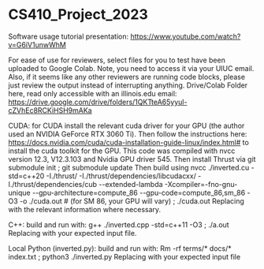 # CS410_Project_2023

Software usage tutorial presentation:
https://www.youtube.com/watch?v=G6iV1unwWhM

For ease of use for reviewers, select files for you to test have been uploaded to Google Colab. Note, you need to access it via your UIUC email. Also, if it seems like any other reviewers are running code blocks, please just review the output instead of interrupting anything. Drive/Colab Folder here, read only accessible with an illinois.edu email: https://drive.google.com/drive/folders/1QKTteA65yyul-cZVhEc8RCKiHSH9mAKa

CUDA: for CUDA install the relevant cuda driver for your GPU (the author used an NVIDIA GeForce RTX 3060 Ti). Then follow the instructions here: https://docs.nvidia.com/cuda/cuda-installation-guide-linux/index.html# to install the cuda toolkit for the GPU. This code was compiled with nvcc version  12.3, V12.3.103 and Nvidia GPU driver 545. Then install Thrust via 
	git submodule init ; git submodule update
 	Then build using 
nvcc ./inverted.cu -std=c++20 -I./thrust/ -I./thrust/dependencies/libcudacxx/ -I./thrust/dependencies/cub --extended-lambda -Xcompiler=-fno-gnu-unique --gpu-architecture=compute_86 --gpu-code=compute_86,sm_86 -O3 -o ./cuda.out # (for SM 86, your GPU will vary) ; ./cuda.out <file> 
Replacing with the relevant information where necessary.

C++: build and run with: 
	g++ ./inverted.cpp -std=c++11 -O3 ; ./a.out <file>
Replacing <file> with your expected input file.

Local Python (inverted.py): build and run with:
Rm -rf terms/* docs/* index.txt ; python3 ./inverted.py <file>
	Replacing <fiile> with your expected input file
